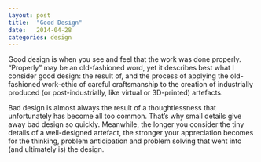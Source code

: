 ```yaml
---
layout: post
title:  "Good Design"
date:   2014-04-28
categories: design
---
```


Good design is when you see and feel that the work was done properly. “Properly” may be an old-fashioned word, yet it describes best what I consider good design: the result of, and the process of applying the old-fashioned work-ethic of careful craftsmanship to the creation of industrially produced (or post-industrially, like virtual or 3D-printed) artefacts.

Bad design is almost always the result of a thoughtlessness that unfortunately has become all too common. That’s why small details give away bad design so quickly. Meanwhile, the longer you consider the tiny details of a well-designed artefact, the stronger your appreciation becomes for the thinking, problem anticipation and problem solving that went into (and ultimately is) the design.
